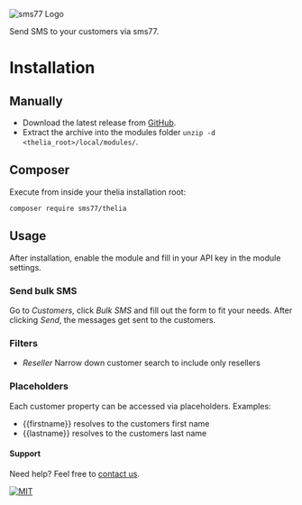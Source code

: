 ![sms77 Logo](https://www.sms77.io/wp-content/uploads/2019/07/sms77-Logo-400x79.png "sms77 Logo")

Send SMS to your customers via sms77.

# Installation

## Manually
* Download the latest release from [GitHub](http://github.com/sms77io/thelia/releases/latest/download/sms77-telia-latest.zip).
* Extract the archive into the modules folder `unzip -d <thelia_root>/local/modules/`.

## Composer
Execute from inside your thelia installation root:

`composer require sms77/thelia`

## Usage

After installation, enable the module and fill in your API key in the module settings.

### Send bulk SMS
Go to *Customers*, click *Bulk SMS* and fill out the form to fit your needs.
After clicking *Send*, the messages get sent to the customers.

### Filters
- *Reseller* Narrow down customer search to include only resellers

### Placeholders

Each customer property can be accessed via placeholders.
Examples: 

* {{firstname}} resolves to the customers first name
* {{lastname}} resolves to the customers last name

#### Support

Need help? Feel free to [contact us](https://www.sms77.io/en/company/contact/).

[![MIT](https://img.shields.io/badge/License-MIT-teal.svg)](LICENSE)
